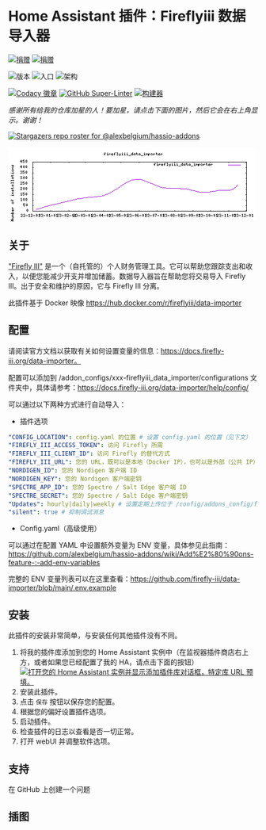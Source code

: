 # Home Assistant 插件：Fireflyiii 数据导入器

[![捐赠][donation-badge]](https://www.buymeacoffee.com/alexbelgium)
[![捐赠][paypal-badge]](https://www.paypal.com/donate/?hosted_button_id=DZFULJZTP3UQA)

![版本](https://img.shields.io/badge/dynamic/json?label=Version&query=%24.version&url=https%3A%2F%2Fraw.githubusercontent.com%2Falexbelgium%2Fhassio-addons%2Fmaster%2Ffireflyiii_data_importer%2Fconfig.json)
![入口](https://img.shields.io/badge/dynamic/json?label=Ingress&query=%24.ingress&url=https%3A%2F%2Fraw.githubusercontent.com%2Falexbelgium%2Fhassio-addons%2Fmaster%2Ffireflyiii_data_importer%2Fconfig.json)
![架构](https://img.shields.io/badge/dynamic/json?color=success&label=Arch&query=%24.arch&url=https%3A%2F%2Fraw.githubusercontent.com%2Falexbelgium%2Fhassio-addons%2Fmaster%2Ffireflyiii_data_importer%2Fconfig.json)

[![Codacy 徽章](https://app.codacy.com/project/badge/Grade/9c6cf10bdbba45ecb202d7f579b5be0e)](https://www.codacy.com/gh/alexbelgium/hassio-addons/dashboard?utm_source=github.com&utm_medium=referral&utm_content=alexbelgium/hassio-addons&utm_campaign=Badge_Grade)
[![GitHub Super-Linter](https://img.shields.io/github/actions/workflow/status/alexbelgium/hassio-addons/weekly-supelinter.yaml?label=Lint%20code%20base)](https://github.com/alexbelgium/hassio-addons/actions/workflows/weekly-supelinter.yaml)
[![构建器](https://img.shields.io/github/actions/workflow/status/alexbelgium/hassio-addons/onpush_builder.yaml?label=Builder)](https://github.com/alexbelgium/hassio-addons/actions/workflows/onpush_builder.yaml)

[donation-badge]: https://img.shields.io/badge/Buy%20me%20a%20coffee%20(no%20paypal)-%23d32f2f?logo=buy-me-a-coffee&style=flat&logoColor=white
[paypal-badge]: https://img.shields.io/badge/Buy%20me%20a%20coffee%20with%20Paypal-0070BA?logo=paypal&style=flat&logoColor=white

_感谢所有给我的仓库加星的人！要加星，请点击下面的图片，然后它会在右上角显示。谢谢！_

[![Stargazers repo roster for @alexbelgium/hassio-addons](https://raw.githubusercontent.com/alexbelgium/hassio-addons/master/.github/stars2.svg)](https://github.com/alexbelgium/hassio-addons/stargazers)

![下载演变](https://raw.githubusercontent.com/alexbelgium/hassio-addons/master/fireflyiii_data_importer/stats.png)

## 关于

["Firefly III"](https://www.firefly-iii.org) 是一个（自托管的）个人财务管理工具。它可以帮助您跟踪支出和收入，以便您能减少开支并增加储蓄。数据导入器旨在帮助您将交易导入 Firefly III。出于安全和维护的原因，它与 Firefly III 分离。

此插件基于 Docker 映像 https://hub.docker.com/r/fireflyiii/data-importer

## 配置

请阅读官方文档以获取有关如何设置变量的信息：https://docs.firefly-iii.org/data-importer。

配置可以添加到 /addon_configs/xxx-fireflyiii_data_importer/configurations 文件夹中，具体请参考：https://docs.firefly-iii.org/data-importer/help/config/

可以通过以下两种方式进行自动导入：

- 插件选项

```yaml
"CONFIG_LOCATION": config.yaml 的位置 # 设置 config.yaml 的位置（见下文）
"FIREFLY_III_ACCESS_TOKEN": 访问 Firefly 所需
"FIREFLY_III_CLIENT_ID": 访问 Firefly 的替代方式
"FIREFLY_III_URL": 您的 URL，既可以是本地（Docker IP），也可以是外部（公共 IP）
"NORDIGEN_ID": 您的 Nordigen 客户端 ID
"NORDIGEN_KEY": 您的 Nordigen 客户端密钥
"SPECTRE_APP_ID": 您的 Spectre / Salt Edge 客户端 ID
"SPECTRE_SECRET": 您的 Spectre / Salt Edge 客户端密钥
"Updates": hourly|daily|weekly # 设置定期上传位于 /config/addons_config/fireflyiii_data_importer/import_files 中的文件
"silent": true # 抑制调试消息
```

- Config.yaml（高级使用）

可以通过在配置 YAML 中设置额外变量为 ENV 变量，具体参见此指南：https://github.com/alexbelgium/hassio-addons/wiki/Add%E2%80%90ons-feature-:-add-env-variables

完整的 ENV 变量列表可以在这里查看：https://github.com/firefly-iii/data-importer/blob/main/.env.example

## 安装

此插件的安装非常简单，与安装任何其他插件没有不同。

1. 将我的插件库添加到您的 Home Assistant 实例中（在监视器插件商店右上方，或者如果您已经配置了我的 HA，请点击下面的按钮）
   [![打开您的 Home Assistant 实例并显示添加插件库对话框，特定库 URL 预填。](https://my.home-assistant.io/badges/supervisor_add_addon_repository.svg)](https://my.home-assistant.io/redirect/supervisor_add_addon_repository/?repository_url=https%3A%2F%2Fgithub.com%2Falexbelgium%2Fhassio-addons)
1. 安装此插件。
1. 点击 `保存` 按钮以保存您的配置。
1. 根据您的偏好设置插件选项。
1. 启动插件。
1. 检查插件的日志以查看是否一切正常。
1. 打开 webUI 并调整软件选项。

## 支持

在 GitHub 上创建一个问题

## 插图

[repository]: https://github.com/alexbelgium/hassio-addons